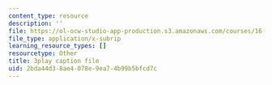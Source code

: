 ```yaml
---
content_type: resource
description: ''
file: https://ol-ocw-studio-app-production.s3.amazonaws.com/courses/16-687-private-pilot-ground-school-january-iap-2019/2bda44d38ae4078e9ea74b99b5bfcd7c_EvcoYJtoQVw.srt
file_type: application/x-subrip
learning_resource_types: []
resourcetype: Other
title: 3play caption file
uid: 2bda44d3-8ae4-078e-9ea7-4b99b5bfcd7c
---
```

